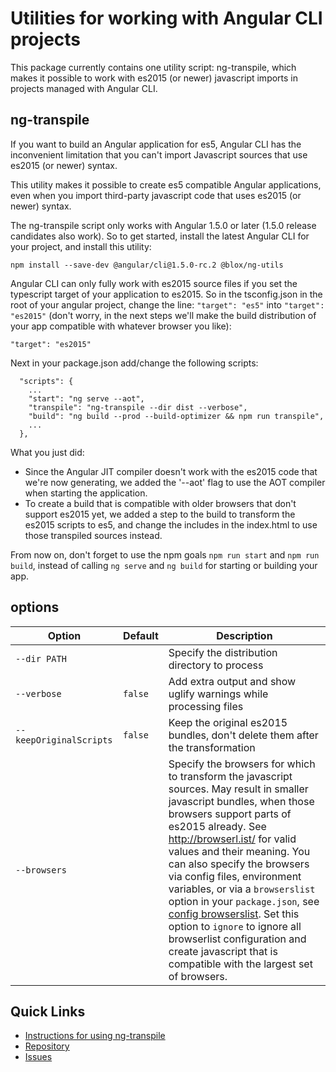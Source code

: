 # Utilities for working with Angular CLI projects

This package currently contains one utility script: ng-transpile, which makes it possible to work with
es2015 (or newer) javascript imports in projects managed with Angular CLI.

## ng-transpile

If you want to build an Angular application for es5, Angular CLI has the
inconvenient limitation that you can't import Javascript sources that
use es2015 (or newer) syntax.

This utility makes it possible to create es5 compatible Angular applications,
even when you import third-party javascript code that uses es2015 (or newer)
syntax.

The ng-transpile script only works with Angular 1.5.0 or later (1.5.0 release
candidates also work). So to get started, install the latest Angular CLI for your project,
and install this utility:

```
npm install --save-dev @angular/cli@1.5.0-rc.2 @blox/ng-utils
```

Angular CLI can only fully work with es2015 source files if you set the
typescript target of your application to es2015. So in the tsconfig.json
in the root of your angular project, change the line: `"target": "es5"`
into `"target": "es2015"` (don't worry, in the next steps we'll make
the build distribution of your app compatible with whatever browser
you like):

```
"target": "es2015"
```

Next in your package.json add/change the following scripts:

```
  "scripts": {
    ...
    "start": "ng serve --aot",
    "transpile": "ng-transpile --dir dist --verbose",
    "build": "ng build --prod --build-optimizer && npm run transpile",
    ...
  },

```

What you just did:
* Since the Angular JIT compiler doesn't work with the es2015 code that we're now generating,
  we added the '--aot' flag to use the AOT compiler when starting the application.
* To create a build that is compatible with older browsers that don't support es2015 yet,
  we added a step to the build to transform the es2015 scripts to es5, and change the includes
  in the index.html to use those transpiled sources instead.

From now on, don't forget to use the npm goals `npm run start` and `npm run build`, instead
of calling `ng serve` and `ng build` for starting or building your app.

## options

| Option                   | Default              | Description                     |
| ------------------------ | -------------------- | ------------------------------- |
| `--dir PATH`             |                      | Specify the distribution directory to process |
| `--verbose`              | `false`              | Add extra output and show uglify warnings while processing files |
| `--keepOriginalScripts`  | `false`              | Keep the original es2015 bundles, don't delete them after the transformation |
| `--browsers`             |                      | Specify the browsers for which to transform the javascript sources. May result in smaller javascript bundles, when those browsers support parts of es2015 already. See http://browserl.ist/ for valid values and their meaning. You can also specify the browsers via config files, environment variables,  or via a `browserslist` option in your `package.json`, see [config browserslist](https://www.npmjs.com/package/browserslist#packagejson). Set this option to `ignore` to ignore all browserlist configuration and create javascript that is compatible with the largest set of browsers. |

## Quick Links

* [Instructions for using ng-transpile](http://blox.src.zone/material#/guides/ng-transpile)
* [Repository](https://bitbucket.org/src-zone/ng-utils)
* [Issues](https://bitbucket.org/src-zone/ng-utils/issues?status=new&status=open)
